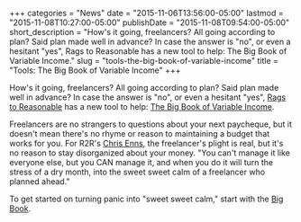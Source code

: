+++
categories = "News"
date = "2015-11-06T13:56:00-05:00"
lastmod = "2015-11-08T10:27:00-05:00"
publishDate = "2015-11-08T09:54:00-05:00"
short_description = "How's it going, freelancers? All going according to plan? Said plan made well in advance? In case the answer is \"no\", or even a hesitant \"yes\", Rags to Reasonable has a new tool to help: The Big Book of Variable Income."
slug = "tools-the-big-book-of-variable-income"
title = "Tools: The Big Book of Variable Income"
+++

How's it going, freelancers? All going according to plan? Said plan made well in advance? In case the answer is "no", or even a hesitant "yes", [Rags to Reasonable](http://www.ragstoreasonable.com/) has a new tool to help: [The Big Book of Variable Income](http://us10.campaign-archive1.com/?u=b87953eb96200303db4281a42&id=2e4e6765af&e=%5BUNIQID%5D).

Freelancers are no strangers to questions about your next paycheque, but it doesn't mean there's no rhyme or reason to maintaining a budget that works for you. For R2R's [Chris Enns](/scene/people/christopher-enns/), the freelancer's plight is real, but it's no reason to stay disorganized about your money. "You can't manage it like everyone else, but you CAN manage it, and when you do it will turn the stress of a dry month, into the sweet sweet calm of a freelancer who planned ahead."

To get started on turning panic into "sweet sweet calm," start with the [Big Book](http://us10.campaign-archive1.com/?u=b87953eb96200303db4281a42&id=2e4e6765af&e=%5BUNIQID%5D).

